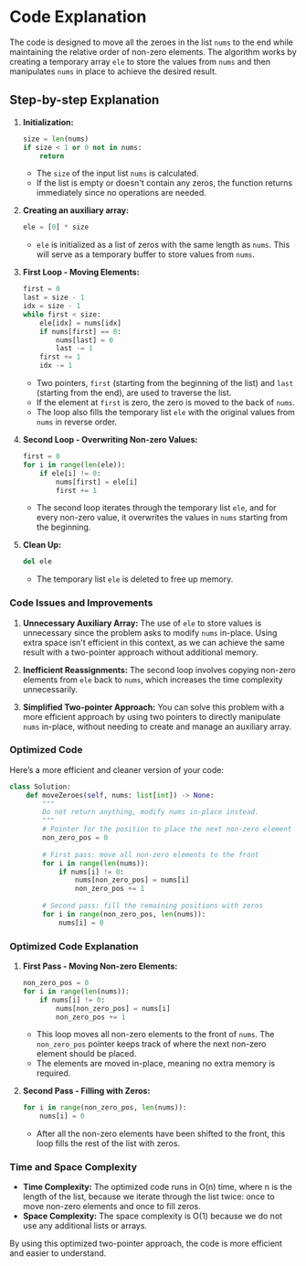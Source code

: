 
# Code Explanation

The code is designed to move all the zeroes in the list `nums` to the end while maintaining the relative order of non-zero elements. The algorithm works by creating a temporary array `ele` to store the values from `nums` and then manipulates `nums` in place to achieve the desired result.

## Step-by-step Explanation

1. **Initialization:**

   ```python
   size = len(nums)
   if size < 1 or 0 not in nums:
       return
   ```

   - The `size` of the input list `nums` is calculated.
   - If the list is empty or doesn't contain any zeros, the function returns immediately since no operations are needed.

2. **Creating an auxiliary array:**

   ```python
   ele = [0] * size
   ```

   - `ele` is initialized as a list of zeros with the same length as `nums`. This will serve as a temporary buffer to store values from `nums`.

3. **First Loop - Moving Elements:**

   ```python
   first = 0
   last = size - 1
   idx = size - 1
   while first < size:
       ele[idx] = nums[idx]
       if nums[first] == 0:
           nums[last] = 0
           last -= 1
       first += 1
       idx -= 1
   ```

   - Two pointers, `first` (starting from the beginning of the list) and `last` (starting from the end), are used to traverse the list.
   - If the element at `first` is zero, the zero is moved to the back of `nums`.
   - The loop also fills the temporary list `ele` with the original values from `nums` in reverse order.

4. **Second Loop - Overwriting Non-zero Values:**

   ```python
   first = 0
   for i in range(len(ele)):
       if ele[i] != 0:
           nums[first] = ele[i]
           first += 1
   ```

   - The second loop iterates through the temporary list `ele`, and for every non-zero value, it overwrites the values in `nums` starting from the beginning.

5. **Clean Up:**

   ```python
   del ele
   ```

   - The temporary list `ele` is deleted to free up memory.

### Code Issues and Improvements

1. **Unnecessary Auxiliary Array:**
   The use of `ele` to store values is unnecessary since the problem asks to modify `nums` in-place. Using extra space isn't efficient in this context, as we can achieve the same result with a two-pointer approach without additional memory.

2. **Inefficient Reassignments:**
   The second loop involves copying non-zero elements from `ele` back to `nums`, which increases the time complexity unnecessarily.

3. **Simplified Two-pointer Approach:**
   You can solve this problem with a more efficient approach by using two pointers to directly manipulate `nums` in-place, without needing to create and manage an auxiliary array.

### Optimized Code

Here’s a more efficient and cleaner version of your code:

```python
class Solution:
    def moveZeroes(self, nums: list[int]) -> None:
        """
        Do not return anything, modify nums in-place instead.
        """
        # Pointer for the position to place the next non-zero element
        non_zero_pos = 0
        
        # First pass: move all non-zero elements to the front
        for i in range(len(nums)):
            if nums[i] != 0:
                nums[non_zero_pos] = nums[i]
                non_zero_pos += 1
        
        # Second pass: fill the remaining positions with zeros
        for i in range(non_zero_pos, len(nums)):
            nums[i] = 0
```

### Optimized Code Explanation

1. **First Pass - Moving Non-zero Elements:**

   ```python
   non_zero_pos = 0
   for i in range(len(nums)):
       if nums[i] != 0:
           nums[non_zero_pos] = nums[i]
           non_zero_pos += 1
   ```

   - This loop moves all non-zero elements to the front of `nums`. The `non_zero_pos` pointer keeps track of where the next non-zero element should be placed.
   - The elements are moved in-place, meaning no extra memory is required.

2. **Second Pass - Filling with Zeros:**

   ```python
   for i in range(non_zero_pos, len(nums)):
       nums[i] = 0
   ```

   - After all the non-zero elements have been shifted to the front, this loop fills the rest of the list with zeros.

### Time and Space Complexity

- **Time Complexity:** The optimized code runs in O(n) time, where n is the length of the list, because we iterate through the list twice: once to move non-zero elements and once to fill zeros.
- **Space Complexity:** The space complexity is O(1) because we do not use any additional lists or arrays.

By using this optimized two-pointer approach, the code is more efficient and easier to understand.
